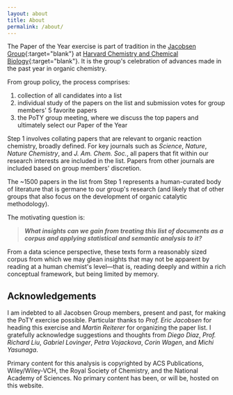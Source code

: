 ```yaml
---
layout: about
title: About
permalink: /about/
---
```


The Paper of the Year exercise is part of tradition in the [Jacobsen Group](https://jacobsengroup.sites.fas.harvard.edu/){:target="blank"} at [Harvard Chemistry and Chemical Biology](https://chemistry.harvard.edu/){:target="blank"}. It is the group's celebration of advances made in the past year in organic chemistry.

From group policy, the process comprises:
1. collection of all candidates into a list
2. individual study of the papers on the list and submission votes for group members' 5 favorite papers
3. the PoTY group meeting, where we discuss the top papers and ultimately select our Paper of the Year

Step 1 involves collating papers that are relevant to organic reaction chemistry, broadly defined. For key journals such as *Science*, *Nature*, *Nature Chemistry*, and *J. Am. Chem. Soc.*, all papers that fit within our research interests are included in the list. Papers from other journals are included based on group members' discretion.

The ~1500 papers in the list from Step 1 represents a human-curated body of literature that is germane to our group's research (and likely that of other groups that also focus on the development of organic catalytic methodology). 

The motivating question is: 

>***What insights can we gain from treating this list of documents as a corpus and applying statistical and semantic analysis to it?*** 

From a data science perspective, these texts form a reasonably sized corpus from which we may glean insights that may not be apparent by reading at a human chemist's level—that is, reading deeply and within a rich conceptual framework, but being limited by memory.

## Acknowledgements

I am indebted to all Jacobsen Group members, present and past, for making the PoTY exercise possible. Particular thanks to *Prof. Eric Jacobsen* for heading this exercise and *Martin Reiterer* for organizing the paper list. I gratefully acknowledge suggestions and thoughts from *Diego Diaz*, *Prof. Richard Liu*, *Gabriel Lovinger*,  *Petra Vojackova*, *Corin Wagen*, and *Michi Yasunaga*.

Primary content for this analysis is copyrighted by ACS Publications, Wiley/Wiley-VCH, the Royal Society of Chemistry, and the National Academy of Sciences. No primary content has been, or will be, hosted on this website.